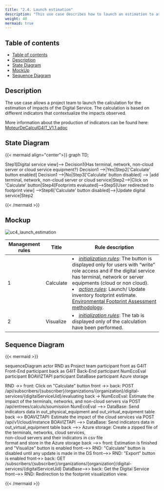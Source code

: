 ```yaml
---
title: "2.4. Launch estimation"
description: "This use case describes how to launch an estimation to assess an digital service's impact"
weight: 40
mermaid: true
---
```


## Table of contents

-   [Table of contents](#table-of-contents)
-   [Description](#description)
-   [State Diagram](#state-diagram)
-   [MockUp](#mockup)
-   [Sequence Diagram](#sequence-diagram)

## Description

The use case allows a project team to launch the calculation for the estimation of impacts of the Digital Service. The calculation is based on different indicators that contextualize the impacts observed.

More information about the production of indicators can be found here: [MoteurDeCalculG4IT_V1.1.adoc](https://gitlab-forge.din.developpement-durable.gouv.fr/pub/numeco/m4g/numecoeval/-/blob/develop/docs/MoteurDeCalculG4IT_V1.1.adoc)

## State Diagram

{{< mermaid align="center">}}
graph TD;

Step1[Digital service view]--> Decision1{Has terminal, network, non-cloud server or cloud service equipment?}
Decision1 -->|Yes|Step2['Calculate' button enabled]
Decision1 -->|No|Step3['Calculate' button disabled] --> |add terminal, network, non-cloud server or cloud service|Step2-->|Click on 'Calculate' button|Step4[Footprints evaluated]-->Step5[User redirected to footprint view] -->Step6['Calculate' button disabled]-->|Update digital service|Step2

{{< /mermaid >}}

## Mockup

![uc4_launch_estimation](../images/uc4_launch_estimation.png)

| Management rules | Title     | Rule description                                                                                                                                                                                                                                                                                                                                                                                             |
| ---------------- | --------- | ------------------------------------------------------------------------------------------------------------------------------------------------------------------------------------------------------------------------------------------------------------------------------------------------------------------------------------------------------------------------------------------------------------ |
| 1                | Calculate | <li><u>_initialization rules_</u>: The button is displayed only for users with “write” role access and if the digital service has terminal, network or server equipments (cloud or non cloud).<br> <li><u>_action rules_</u>: Launch/ Update inventory footprint estimate. [Environmental Footprint Assessment methodology](../../global_concepts/environmental_footprint_assessment_methodology/_index.md). |
| 2                | Visualize | <li><u>_initialization rules_</u>: The tab is displayed only of the calculation have been performed.                                                                                                                                                                                                                                                                                                         |

## Sequence Diagram

{{< mermaid >}}

sequenceDiagram
actor RND as Project team
participant front as G4IT Front-End
participant back as G4IT Back-End
participant NumEcoEval
participant BOAVIZTAPI
participant DataBase
participant Azure storage

RND ->> front: Click on "Calculate" button
front ->> back: POST /api/subscribers/{subscriber}/organizations/{organization}/digital-services/{digitalServiceUid}/evaluating
back -> NumEcoEval: Estimate the impact of the terminals, networks, and non-cloud servers via POST /api/entrees/calculs/soumission
NumEcoEval -->> DataBase: Send indicators data in out_physical_equipment and out_virtual_equipment table
back ->> BOAVIZTAPI: Estimate the impact of the cloud services via POST /api/v1/cloud/instance
BOAVIZTAPI -->> DataBase: Send indicators data in out_virtual_equipment table
back -->> Azure storage: Create a zipped file of the terminals, networks, cloud services,<br> non-cloud servers and their indicators in csv file <br> format and store in the Azure storage
back -->> front: Estimation is finished and "Visualize" button is enabled
front-->> RND: "Calculate" button is disabled until any update is made in the DS
front-->> RND: "Export" button is enabled
front->> back: GET /subscribers/{subscriber}/organizations/{organization}/digital-services/{digitalServiceUid}
DataBase-->> back: Get the Digital Service
front-->> RND: Redirection to the footprint visualization view.

{{< /mermaid >}}
